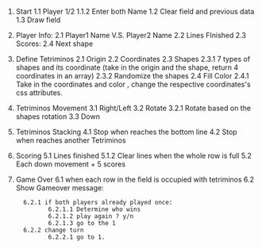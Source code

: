 
1. Start
    1.1 Player 1/2
        1.1.2 Enter both Name
    1.2 Clear field and previous data
    1.3 Draw field

2. Player Info:
   2.1 Player1 Name V.S. Player2 Name
   2.2 Lines FInished
   2.3 Scores:
   2.4 Next shape

2. Define Tetriminos
    2.1 Origin
    2.2 Coordinates
    2.3 Shapes
        2.3.1 7 types of shapes and its coordinate (take in the origin and the shape, return 4 coordinates in an array)
        2.3.2 Randomize the shapes
    2.4 Fill Color
        2.4.1 Take in the coordinates and color , change the respective coordinates's css attributes.

3. Tetriminos Movement
    3.1 Right/Left
    3.2 Rotate
        3.2.1 Rotate based on the shapes rotation
    3.3 Down

4. Tetriminos Stacking
    4.1 Stop when reaches the bottom line
    4.2 Stop when reaches another Tetriminos

5. Scoring
    5.1 Lines finished
       5.1.2 Clear lines when the whole row is full
    5.2 Each down movement + 5 scores

6. Game Over
    6.1 when each row in the field is occupied with tetriminos
    6.2 Show Gameover message:

         6.2.1 if both players already played once:
                6.2.1.1 Determine who wins
                6.2.1.2 play again ? y/n
                6.2.1.3 go to the 1
         6.2.2 change turn
                6.2.2.1 go to 1.



